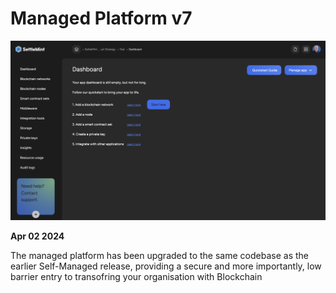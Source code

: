 # Managed Platform v7

![Changelog Image](../static/img/releases/managed-platform-v7.png)

**Apr 02 2024**

The managed platform has been upgraded to the same codebase as the earlier Self-Managed release, providing a secure and more importantly, low barrier entry to transofring your organisation with Blockchain
